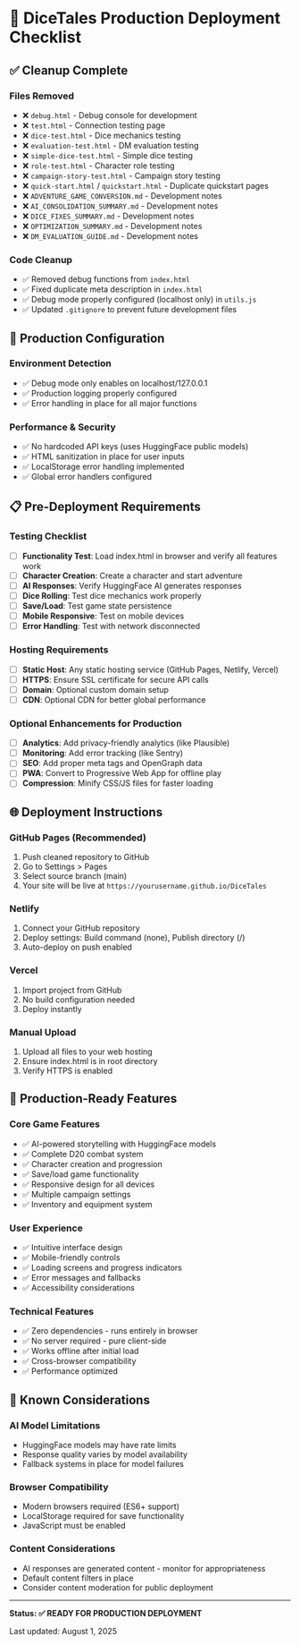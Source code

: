 # 🚀 DiceTales Production Deployment Checklist

## ✅ Cleanup Complete

### Files Removed
- ❌ `debug.html` - Debug console for development
- ❌ `test.html` - Connection testing page  
- ❌ `dice-test.html` - Dice mechanics testing
- ❌ `evaluation-test.html` - DM evaluation testing
- ❌ `simple-dice-test.html` - Simple dice testing
- ❌ `role-test.html` - Character role testing
- ❌ `campaign-story-test.html` - Campaign story testing
- ❌ `quick-start.html` / `quickstart.html` - Duplicate quickstart pages
- ❌ `ADVENTURE_GAME_CONVERSION.md` - Development notes
- ❌ `AI_CONSOLIDATION_SUMMARY.md` - Development notes
- ❌ `DICE_FIXES_SUMMARY.md` - Development notes
- ❌ `OPTIMIZATION_SUMMARY.md` - Development notes
- ❌ `DM_EVALUATION_GUIDE.md` - Development notes

### Code Cleanup
- ✅ Removed debug functions from `index.html`
- ✅ Fixed duplicate meta description in `index.html`
- ✅ Debug mode properly configured (localhost only) in `utils.js`
- ✅ Updated `.gitignore` to prevent future development files

## 🔧 Production Configuration

### Environment Detection
- ✅ Debug mode only enables on localhost/127.0.0.1
- ✅ Production logging properly configured
- ✅ Error handling in place for all major functions

### Performance & Security
- ✅ No hardcoded API keys (uses HuggingFace public models)
- ✅ HTML sanitization in place for user inputs
- ✅ LocalStorage error handling implemented
- ✅ Global error handlers configured

## 📋 Pre-Deployment Requirements

### Testing Checklist
- [ ] **Functionality Test**: Load index.html in browser and verify all features work
- [ ] **Character Creation**: Create a character and start adventure
- [ ] **AI Responses**: Verify HuggingFace AI generates responses
- [ ] **Dice Rolling**: Test dice mechanics work properly
- [ ] **Save/Load**: Test game state persistence
- [ ] **Mobile Responsive**: Test on mobile devices
- [ ] **Error Handling**: Test with network disconnected

### Hosting Requirements
- [ ] **Static Host**: Any static hosting service (GitHub Pages, Netlify, Vercel)
- [ ] **HTTPS**: Ensure SSL certificate for secure API calls
- [ ] **Domain**: Optional custom domain setup
- [ ] **CDN**: Optional CDN for better global performance

### Optional Enhancements for Production
- [ ] **Analytics**: Add privacy-friendly analytics (like Plausible)
- [ ] **Monitoring**: Add error tracking (like Sentry)
- [ ] **SEO**: Add proper meta tags and OpenGraph data
- [ ] **PWA**: Convert to Progressive Web App for offline play
- [ ] **Compression**: Minify CSS/JS files for faster loading

## 🌐 Deployment Instructions

### GitHub Pages (Recommended)
1. Push cleaned repository to GitHub
2. Go to Settings > Pages
3. Select source branch (main)
4. Your site will be live at `https://yourusername.github.io/DiceTales`

### Netlify
1. Connect your GitHub repository
2. Deploy settings: Build command (none), Publish directory (/)
3. Auto-deploy on push enabled

### Vercel
1. Import project from GitHub
2. No build configuration needed
3. Deploy instantly

### Manual Upload
1. Upload all files to your web hosting
2. Ensure index.html is in root directory
3. Verify HTTPS is enabled

## 🎯 Production-Ready Features

### Core Game Features
- ✅ AI-powered storytelling with HuggingFace models
- ✅ Complete D20 combat system
- ✅ Character creation and progression
- ✅ Save/load game functionality
- ✅ Responsive design for all devices
- ✅ Multiple campaign settings
- ✅ Inventory and equipment system

### User Experience
- ✅ Intuitive interface design
- ✅ Mobile-friendly controls
- ✅ Loading screens and progress indicators
- ✅ Error messages and fallbacks
- ✅ Accessibility considerations

### Technical Features
- ✅ Zero dependencies - runs entirely in browser
- ✅ No server required - pure client-side
- ✅ Works offline after initial load
- ✅ Cross-browser compatibility
- ✅ Performance optimized

## 🚨 Known Considerations

### AI Model Limitations
- HuggingFace models may have rate limits
- Response quality varies by model availability
- Fallback systems in place for model failures

### Browser Compatibility
- Modern browsers required (ES6+ support)
- LocalStorage required for save functionality
- JavaScript must be enabled

### Content Considerations
- AI responses are generated content - monitor for appropriateness
- Default content filters in place
- Consider content moderation for public deployment

---

**Status: ✅ READY FOR PRODUCTION DEPLOYMENT**

Last updated: August 1, 2025

